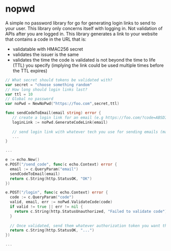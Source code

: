 # nopwd

A simple no password library for go for generating login links to send to your user. This library only concerns itself with logging in. Not validation of APIs after you are logged in.  This library generates a link to your website that contains a code in the URL that is:
* validatable with HMAC256 secret
* validates the issuer is the same
* validates the time the code is validated is not beyond the time to life (TTL) you specify (implying the link could be used multiple times before the TTL expires)

```go
// What secret should tokens be validated with?
var secret = "choose something random"
// How long should login links last?
var ttl = 10 
// Global no password
var noPwd = NewNoPwd("https://foo.com",secret,ttl)

func sendCodeToEmail(email string) error {
   // create a login link for an email (e.g https://foo.com/?code=ABSDIMOIAd... )
   loginLink := noPwd.GenerateCodeLink(email)
   
   // send login link with whatever tech you use for sending emails (mailgun, etc.)
   ...
}

...

e := echo.New()
e.POST("/send_code", func(c echo.Context) error {
  email := c.QueryParam("email")
  sendCodeToEmail(email)
  return c.String(http.StatusOK, "OK")
})

e.POST("/login", func(c echo.Context) error {
  code := c.QueryParam("code")
  valid, email, err := noPwd.ValidateCode(code)
  if valid != true || err != nil {
    return c.String(http.StatusUnauthorized, "Failed to validate code")
  }
  
  // Once validated, send them whatever authorization token you want them to use for your api
  return c.String(http.StatusOK, "...")
})

...
````
